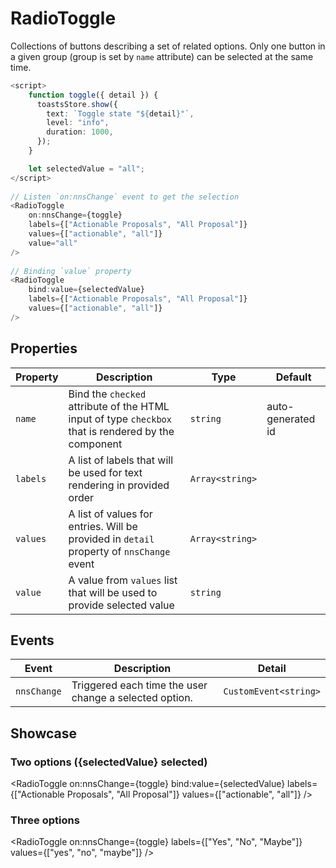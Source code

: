 <script lang="ts">
    import RadioToggle from "$lib/components/RadioToggle.svelte";
    import { toastsStore } from "$lib/stores/toasts.store";

    const toggle = ({ detail }: CustomEvent<boolean>) => toastsStore.show({
        text: `Toggle state "${detail}"`,
        level: "info",
        duration: 500,
    });

    let selectedValue = "all";
</script>

# RadioToggle

Collections of buttons describing a set of related options. Only one button in a given group (group is set by `name` attribute) can be selected at the same time.

```typescript
<script>
    function toggle({ detail }) {
      toastsStore.show({
        text: `Toggle state "${detail}"`,
        level: "info",
        duration: 1000,
      });
    }

    let selectedValue = "all";
</script>
    
// Listen `on:nnsChange` event to get the selection
<RadioToggle
    on:nnsChange={toggle}
    labels={["Actionable Proposals", "All Proposal"]}
    values={["actionable", "all"]}
    value="all"
/>
        
// Binding `value` property
<RadioToggle
    bind:value={selectedValue}
    labels={["Actionable Proposals", "All Proposal"]}
    values={["actionable", "all"]}
/>
```

## Properties

| Property | Description                                                                                        | Type           | Default           |
|----------|----------------------------------------------------------------------------------------------------|----------------|-------------------|
| `name`   | Bind the `checked` attribute of the HTML input of type `checkbox` that is rendered by the component | `string`       | auto-generated id |
| `labels` | A list of labels that will be used for text rendering in provided order                            | `Array<string>`             |                   |
| `values` | A list of values for entries. Will be provided in `detail` property of `nnsChange` event           | `Array<string>` |                   |
| `value`  | A value from `values` list that will be used to provide selected value                             | `string`       |                   |

## Events

| Event       | Description                                            | Detail                |
|-------------|--------------------------------------------------------|-----------------------|
| `nnsChange` | Triggered each time the user change a selected option. | `CustomEvent<string>` |

## Showcase

### Two options ({selectedValue} selected)

<RadioToggle
    on:nnsChange={toggle}
    bind:value={selectedValue}
    labels={["Actionable Proposals", "All Proposal"]}
    values={["actionable", "all"]}
/>

### Three options

<RadioToggle
    on:nnsChange={toggle}
    labels={["Yes", "No", "Maybe"]}
    values={["yes", "no", "maybe"]}
/>

<!-- placeholder for the showcase) -->
<div style="height: 160px;"></div>
